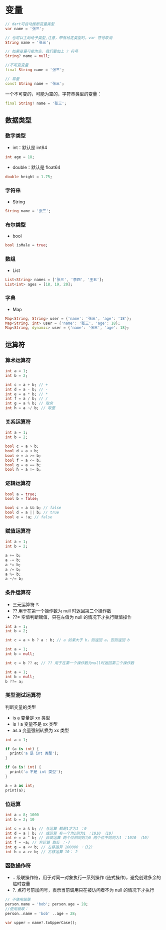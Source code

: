 # 变量

```dart
// dart可自动推断变量类型
var name = '张三';

// 也可以主动给予类型,注意，带有给定类型时，var 符号取消
String name = '张三';

// 如果变量可能为空，我们要加上 ? 符号
String? name = null;

//不可变变量
final String name = '张三';

// 常量
const String name = '张三';
```

一个不可变的，可能为空的，字符串类型的变量：

```dart
final String? name = '张三';
```
## 数据类型
### 数字类型
- int：默认是 int64

```dart
int age = 18;
```

- double：默认是 float64

```dart
double height = 1.75;
```
### 字符串
- String

```dart
String name = '张三';
```
### 布尔类型
- bool

```dart
bool isMale = true;
```
### 数组
- List

```dart
List<String> names = ['张三', '李四', '王五'];
List<int> ages = [18, 19, 20];
```
### 字典
- Map

```dart
Map<String, String> user = {'name': '张三', 'age': '18'};
Map<String, int> user = {'name': '张三', 'age': 18};
Map<String, dynamic> user = {'name': '张三', 'age': 18};

```
## 运算符
### 算术运算符
```dart
int a = 1;
int b = 2;

int c = a + b; // +
int d = a - b; // - 
int e = a * b; // *
int f = a / b; // /
int g = a % b; // 取余
int h = a ~/ b; // 取整
```
### 关系运算符
```dart
int a = 1;
int b = 2;

bool c = a > b;
bool d = a < b;
bool e = a >= b;
bool f = a <= b;
bool g = a == b;
bool h = a != b;
```
### 逻辑运算符
```dart
bool a = true;
bool b = false;

bool c = a && b; // false
bool d = a || b; // true
bool e = !a; // false
```
### 赋值运算符
```dart
int a = 1;
int b = 2;

a += b;
a -= b;
a *= b;
a /= b;
a %= b;
a ~/= b;
```
### 条件运算符
- 三元运算符 ?:
- ?? 用于在第一个操作数为 null 时返回第二个操作数
- ??=  空值判断赋值，只在左值为 null 的情况下才执行赋值操作


```dart
int a = 1;
int b = 2;

int c = a > b ? a : b; // a 如果大于 b，则返回 a，否则返回 b
```
```dart
int a = 1;
int b = null;

int c = b ?? a; // ?? 用于在第一个操作数为null时返回第二个操作数
```
```dart
int a = 1;
int b = null;
b ??= a;
```

### 类型测试运算符

判断变量的类型
- is a 变量是 xx 类型
- is！a 变量不是 xx 类型
- as a 变量强制转换为 xx 类型
```dart
int a = 1;

if (a is int) {
  print('a 是 int 类型');
}

if (a is! int) {
  print('a 不是 int 类型');
}

a = a as int;
print(a);
```

### 位运算
```dart
int a = 8; 1000
int b = 2; 10

int c = a & b; // 与运算 都是1才为1 ：0 
int d = a | b; // 或运算 有一个为1则为1 ：1010 （10）
int e = a ^ b; // 异或运算 两个位相同则为0 两个位不同则为1 ：1010 （10）
int f = ~a; // 非运算 取反 ：-7
int g = a << b; // 左移运算 100000 ：（32）
int h = a >> b; // 右移运算 10： 2
```
### 函数操作符
- ..  级联操作符，用于对同一对象执行一系列操作 (链式操作)，避免创建多余的临时变量
- ?. 点符号前加问号，表示当前调用只在被访问者不为 null 的情况下才执行

```dart
// 不使用级联
person.name = 'bob'; person.age = 28; 
//使用级联：
person..name = 'bob' ..age = 28;
```
```dart
var upper = name?.toUpperCase();
```